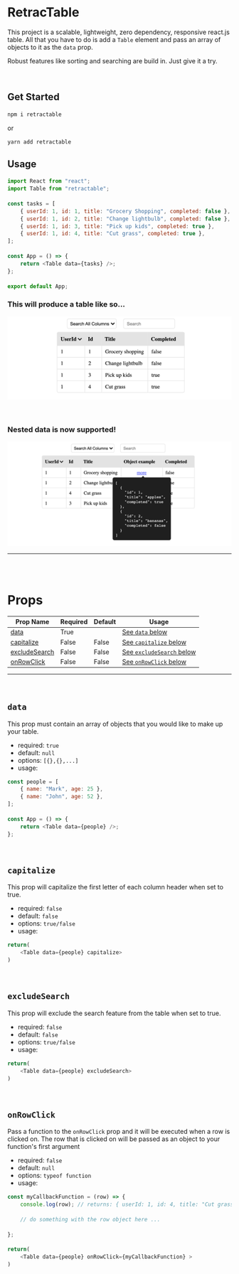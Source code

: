 # RetracTable

This project is a scalable, lightweight, zero dependency, responsive react.js table. All that you have to do is add a `Table` element and pass an array of objects to it as the `data` prop.

Robust features like sorting and searching are build in. Just give it a try.

<br>

## Get Started

```sh
npm i retractable
```
or 
```sh
yarn add retractable
```

## Usage

```js
import React from "react";
import Table from "retractable";

const tasks = [
    { userId: 1, id: 1, title: "Grocery Shopping", completed: false },
    { userId: 1, id: 2, title: "Change lightbulb", completed: false },
    { userId: 1, id: 3, title: "Pick up kids", completed: true },
    { userId: 1, id: 4, title: "Cut grass", completed: true },
];

const App = () => {
    return <Table data={tasks} />;
};

export default App;
```

### This will produce a table like so...

![Example](./public/example.png)

<br>

### Nested data is now supported!

![Example](./public/objectExample.png)

<hr>
<br>
<br>

# Props

| Prop Name                       | Required | Default | Usage                                       |
| ------------------------------- | -------- | ------- | ------------------------------------------- |
| [data](#data)                   | True     |         | [See `data` below](#data)                   |
| [capitalize](#capitalize)       | False    | False   | [See `capitalize` below](#capitalize)       |
| [excludeSearch](#excludeSearch) | False    | False   | [See `excludeSearch` below](#excludeSearch) |
| [onRowClick](#onRowClick)       | False    | False   | [See `onRowClick` below](#onRowClick)       |

<hr>
<br>

## `data`

This prop must contain an array of objects that you would like to make up your table.

-   required: `true`
-   default: `null`
-   options: `[{},{},...]`
-   usage:

```js
const people = [
    { name: "Mark", age: 25 },
    { name: "John", age: 52 },
];

const App = () => {
    return <Table data={people} />;
};
```

<br>

## `capitalize`

This prop will capitalize the first letter of each column header when set to true.

-   required: `false`
-   default: `false`
-   options: `true/false`
-   usage:

```js
return(
    <Table data={people} capitalize>
)
```

<br>

## `excludeSearch`

This prop will exclude the search feature from the table when set to true.

-   required: `false`
-   default: `false`
-   options: `true/false`
-   usage:

```js
return(
    <Table data={people} excludeSearch>
)
```

<br>

## `onRowClick`

Pass a function to the `onRowClick` prop and it will be executed when a row is clicked on. The row that is clicked on will be passed as an object to your function's first argument

-   required: `false`
-   default: `null`
-   options: `typeof function`
-   usage:

```js
const myCallbackFunction = (row) => {
    console.log(row); // returns: { userId: 1, id: 4, title: "Cut grass", completed: true }
    
    // do something with the row object here ...
    
};

return(
    <Table data={people} onRowClick={myCallbackFunction} >
)
```

<br>
